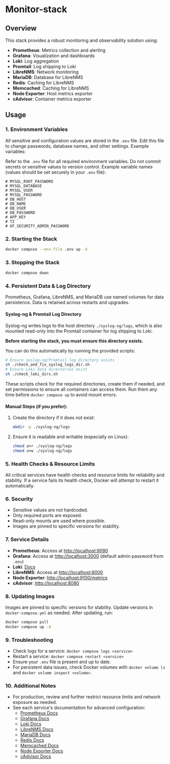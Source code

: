 # Monitor-stack

## Overview

This stack provides a robust monitoring and observability solution using:

- **Prometheus**: Metrics collection and alerting
- **Grafana**: Visualization and dashboards
- **Loki**: Log aggregation
- **Promtail**: Log shipping to Loki
- **LibreNMS**: Network monitoring
- **MariaDB**: Database for LibreNMS
- **Redis**: Caching for LibreNMS
- **Memcached**: Caching for LibreNMS
- **Node Exporter**: Host metrics exporter
- **cAdvisor**: Container metrics exporter

## Usage

### 1. Environment Variables

All sensitive and configuration values are stored in the `.env` file. Edit this file to change passwords, database names, and other settings. Example variables:


Refer to the `.env` file for all required environment variables. Do not commit secrets or sensitive values to version control. Example variable names (values should be set securely in your `.env` file):

```
# MYSQL_ROOT_PASSWORD
# MYSQL_DATABASE
# MYSQL_USER
# MYSQL_PASSWORD
# DB_HOST
# DB_NAME
# DB_USER
# DB_PASSWORD
# APP_KEY
# TZ
# GF_SECURITY_ADMIN_PASSWORD
```

### 2. Starting the Stack

```sh
docker compose --env-file .env up -d
```

### 3. Stopping the Stack

```sh
docker compose down
```

### 4. Persistent Data & Log Directory

Prometheus, Grafana, LibreNMS, and MariaDB use named volumes for data persistence. Data is retained across restarts and upgrades.


#### Syslog-ng & Promtail Log Directory

Syslog-ng writes logs to the host directory `./syslog-ng/logs`, which is also mounted read-only into the Promtail container for log shipping to Loki.

**Before starting the stack, you must ensure this directory exists.**



You can do this automatically by running the provided scripts:

```sh
# Ensure syslog-ng/Promtail log directory exists
sh ./check_and_fix_syslog_logs_dir.sh
# Ensure Loki data directories exist
sh ./check_loki_dirs.sh
```

These scripts check for the required directories, create them if needed, and set permissions to ensure all containers can access them. Run them any time before `docker compose up` to avoid mount errors.

#### Manual Steps (if you prefer):

1. Create the directory if it does not exist:
   ```sh
   mkdir -p ./syslog-ng/logs
   ```
2. Ensure it is readable and writable (especially on Linux):
   ```sh
   chmod a+r ./syslog-ng/logs
   chmod u+w ./syslog-ng/logs
   ```

### 5. Health Checks & Resource Limits

All critical services have health checks and resource limits for reliability and stability. If a service fails its health check, Docker will attempt to restart it automatically.

### 6. Security

- Sensitive values are not hardcoded.
- Only required ports are exposed.
- Read-only mounts are used where possible.
- Images are pinned to specific versions for stability.

### 7. Service Details

- **Prometheus**: Access at [http://localhost:9090](http://localhost:9090)
- **Grafana**: Access at [http://localhost:3000](http://localhost:3000) (default admin password from `.env`)
- **Loki**: [Docs](https://grafana.com/docs/loki/latest/)
- **LibreNMS**: Access at [http://localhost:8000](http://localhost:8000)
- **Node Exporter**: [http://localhost:9100/metrics](http://localhost:9100/metrics)
- **cAdvisor**: [http://localhost:8080](http://localhost:8080)

### 8. Updating Images

Images are pinned to specific versions for stability. Update versions in `docker-compose.yml` as needed. After updating, run:

```sh
docker compose pull
docker compose up -d
```

### 9. Troubleshooting

- Check logs for a service: `docker compose logs <service>`
- Restart a service: `docker compose restart <service>`
- Ensure your `.env` file is present and up to date.
- For persistent data issues, check Docker volumes with `docker volume ls` and `docker volume inspect <volume>`.

### 10. Additional Notes

- For production, review and further restrict resource limits and network exposure as needed.
- See each service's documentation for advanced configuration:
  - [Prometheus Docs](https://prometheus.io/docs/)
  - [Grafana Docs](https://grafana.com/docs/)
  - [Loki Docs](https://grafana.com/docs/loki/latest/)
  - [LibreNMS Docs](https://docs.librenms.org/)
  - [MariaDB Docs](https://mariadb.com/kb/en/documentation/)
  - [Redis Docs](https://redis.io/documentation)
  - [Memcached Docs](https://memcached.org/)
  - [Node Exporter Docs](https://github.com/prometheus/node_exporter)
  - [cAdvisor Docs](https://github.com/google/cadvisor)
